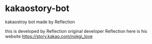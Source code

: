 # kakaostory-bot
kakaostroy bot made by Reflection

this is developed by Reflection
original developer Reflection
here is his website https://story.kakao.com/nokgi_love
